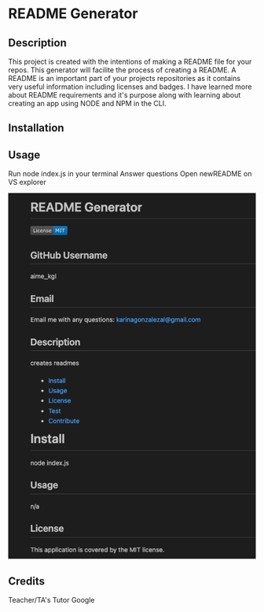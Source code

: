# README Generator

## Description

This project is created with the intentions of making a README file for your repos. 
This generator will facilite the process of creating a README. 
A README is an important part of your projects repositories as it contains very useful information including licenses and badges. 
I have learned more about README requirements and it's purpose along with learning about creating an app using NODE and NPM in the CLI.

## Installation



## Usage

Run node index.js in your terminal
Answer questions
Open newREADME on VS explorer

  ![Sample README](./img/image.png)

## Credits

Teacher/TA's
Tutor
Google

